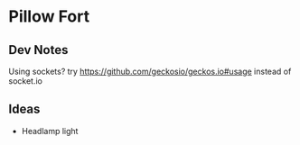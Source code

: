 # Pillow Fort

## Dev Notes

Using sockets? try https://github.com/geckosio/geckos.io#usage instead of socket.io

## Ideas

- Headlamp light
